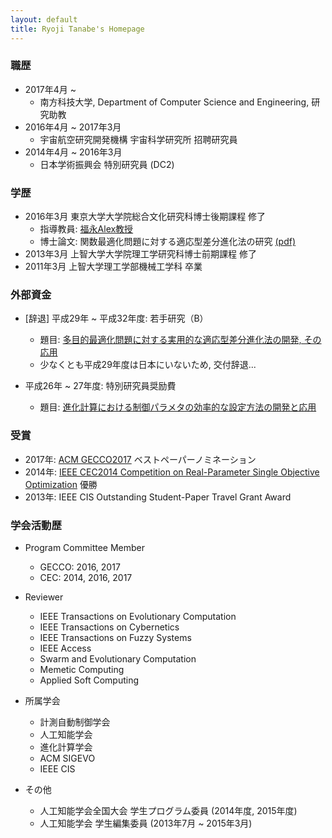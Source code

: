 ```yaml
---
layout: default
title: Ryoji Tanabe's Homepage
---
```


### 職歴

* 2017年4月 ~
  * 南方科技大学, Department of Computer Science and Engineering, 研究助教
* 2016年4月 ~ 2017年3月
  * 宇宙航空研究開発機構 宇宙科学研究所 招聘研究員
* 2014年4月 ~ 2016年3月
  * 日本学術振興会 特別研究員 (DC2)


### 学歴

* 2016年3月 東京大学大学院総合文化研究科博士後期課程 修了
  * 指導教員: [福永Alex教授](http://metahack.org/index-j.html)
  * 博士論文: 関数最適化問題に対する適応型差分進化法の研究 [(pdf)](https://drive.google.com/open?id=0B5QxTedsd-SXQlRld2Vjd1ZwZU0)
* 2013年3月 上智大学大学院理工学研究科博士前期課程 修了
* 2011年3月 上智大学理工学部機械工学科 卒業


### 外部資金

* [辞退] 平成29年 ~ 平成32年度: 若手研究（B）
  * 題目: [多目的最適化問題に対する実用的な適応型差分進化法の開発, その応用](https://kaken.nii.ac.jp/ja/grant/KAKENHI-PROJECT-17K12755/)
  * 少なくとも平成29年度は日本にいないため, 交付辞退...

* 平成26年 ~ 27年度: 特別研究員奨励費
  * 題目: [進化計算における制御パラメタの効率的な設定方法の開発と応用](https://kaken.nii.ac.jp/grant/KAKENHI-PROJECT-14J09528/)

### 受賞

* 2017年: [ACM GECCO2017](http://gecco-2017.sigevo.org/) ベストペーパーノミネーション
* 2014年: [IEEE CEC2014 Competition on Real-Parameter Single Objective Optimization](http://www3.ntu.edu.sg/home/EPNSugan/index_files/CEC2014/CEC2014.htm) 優勝
* 2013年: IEEE CIS Outstanding Student-Paper Travel Grant Award

### 学会活動歴

* Program Committee Member
  * GECCO: 2016, 2017
  * CEC: 2014, 2016, 2017
* Reviewer
  * IEEE Transactions on Evolutionary Computation
  * IEEE Transactions on Cybernetics
  * IEEE Transactions on Fuzzy Systems
  * IEEE Access
  * Swarm and Evolutionary Computation
  * Memetic Computing
  * Applied Soft Computing

* 所属学会
  * 計測自動制御学会
  * 人工知能学会
  * 進化計算学会
  * ACM SIGEVO 
  * IEEE CIS

* その他
  * 人工知能学会全国大会 学生プログラム委員 (2014年度, 2015年度)
  * 人工知能学会 学生編集委員 (2013年7月 ~ 2015年3月)
